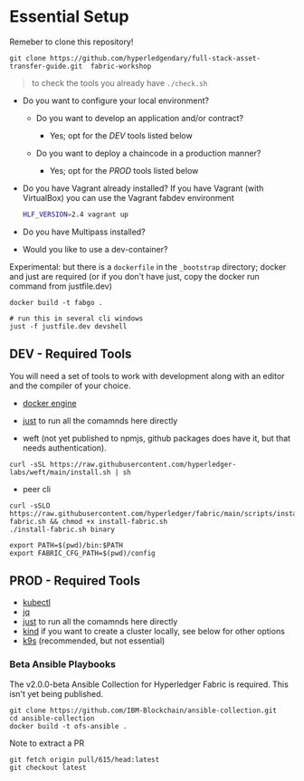 # Essential Setup

Remeber to clone this repository!

```shell
git clone https://github.com/hyperledgendary/full-stack-asset-transfer-guide.git  fabric-workshop
```

> to check the tools you already have  `./check.sh`


- Do you want to configure your local environment?
    - Do you want to develop an application and/or contract?
        - Yes; opt for the *DEV* tools listed below

    - Do you want to deploy a chaincode in a production manner?
        - Yes; opt for the *PROD* tools listed below

- Do you have Vagrant already installed?
    If you have Vagrant (with VirtualBox) you can use the Vagrant fabdev environment


    ```bash
    HLF_VERSION=2.4 vagrant up
    ```
- Do you have Multipass installed?
    <multipass >

- Would you like to use a dev-container?

Experimental: but there is a `dockerfile` in the `_bootstrap` directory; docker and just are required
(or if you don't have just, copy the docker run command from justfile.dev)

```
docker build -t fabgo .

# run this in several cli windows
just -f justfile.dev devshell
```

## DEV - Required Tools

You will need a set of tools to work with development along with an editor and the compiler of your choice.

- [docker engine](https://docs.docker.com/engine/install/)
- [just](https://github.com/casey/just#installation) to run all the comamnds here directly

- weft  (not yet published to npmjs, github packages does have it, but that needs authentication).
```
curl -sSL https://raw.githubusercontent.com/hyperledger-labs/weft/main/install.sh | sh
```
- peer cli
```
curl -sSLO https://raw.githubusercontent.com/hyperledger/fabric/main/scripts/install-fabric.sh && chmod +x install-fabric.sh
./install-fabric.sh binary

export PATH=$(pwd)/bin:$PATH
export FABRIC_CFG_PATH=$(pwd)/config
```

## PROD - Required Tools

- [kubectl](https://kubernetes.io/docs/tasks/tools/)
- [jq](https://stedolan.github.io/jq/)
- [just](https://github.com/casey/just#installation) to run all the comamnds here directly
- [kind](https://kind.sigs.k8s.io/) if you want to create a cluster locally, see below for other options
- [k9s](https://k9scli.io) (recommended, but not essential)
### Beta Ansible Playbooks

The v2.0.0-beta Ansible Collection for Hyperledger Fabric is required. This isn't yet being published.

```
git clone https://github.com/IBM-Blockchain/ansible-collection.git  
cd ansible-collection
docker build -t ofs-ansible .
```

Note to extract a PR
```
git fetch origin pull/615/head:latest
git checkout latest
```

